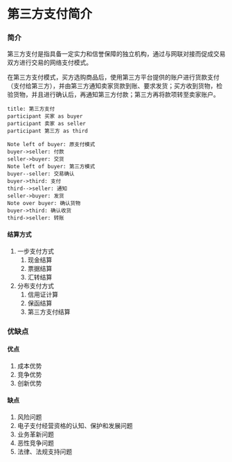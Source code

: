 # 第三方支付简介

### 简介

第三方支付是指具备一定实力和信誉保障的独立机构，通过与网联对接而促成交易双方进行交易的网络支付模式。

在第三方支付模式，买方选购商品后，使用第三方平台提供的账户进行货款支付（支付给第三方），并由第三方通知卖家货款到账、要求发货；买方收到货物，检验货物，并且进行确认后，再通知第三方付款；第三方再将款项转至卖家账户。

```sequence
title: 第三方支付
participant 买家 as buyer
participant 卖家 as seller
participant 第三方 as third

Note left of buyer: 原支付模式
buyer->seller: 付款
seller->buyer: 交货
Note left of buyer: 第三方模式
buyer--seller: 交易确认
buyer->third: 支付
third-->seller: 通知
seller->buyer: 发货
Note over buyer: 确认货物
buyer->third: 确认收货
third->seller: 转账
```

#### 结算方式

1. 一步支付方式
   1. 现金结算
   2. 票据结算
   3. 汇转结算
2. 分布支付方式
   1. 信用证计算
   2. 保函结算
   3. 第三方支付结算

### 优缺点

#### 优点

1. 成本优势
2. 竞争优势
3. 创新优势

#### 缺点

1. 风险问题
2. 电子支付经营资格的认知、保护和发展问题
3. 业务革新问题
4. 恶性竞争问题
5. 法律、法规支持问题



